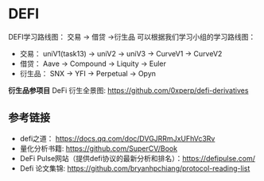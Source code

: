 # DEFI
DEFI学习路线图：
交易 -> 借贷 ->衍生品
可以根据我们学习小组的学习路线图：
- 交易： uniV1(task13) -> uniV2 -> uniV3 -> CurveV1 -> CurveV2
- 借贷： Aave -> Compound -> Liquity -> Euler
- 衍生品： SNX -> YFI -> Perpetual -> Opyn

**衍生品参项目**
DeFi 衍生全景图: https://github.com/0xperp/defi-derivatives

## 参考链接

- defi之道： https://docs.qq.com/doc/DVGJRRmJxUFhVc3Rv  
- 量化分析书籍: https://github.com/SuperCV/Book   
- DeFi Pulse网站（提供defi协议的最新分析和排名）：https://defipulse.com/
- Defi 论文集锦: https://github.com/bryanhpchiang/protocol-reading-list

